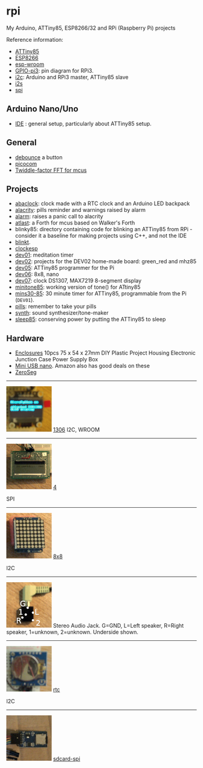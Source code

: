 # rpi
My Arduino, ATTiny85, ESP8266/32 and RPi (Raspberry Pi) projects

Reference information:


* [ATTiny85](attiny85)
* [ESP8266](esp8266)
* [esp-wroom](esp-wroom)
* [GPIO-pi3](GPIO-pi3.md): pin diagram for RPi3.
* [i2c](i2c): Arduino and RPi3 master, ATTiny85 slave
* [i2s](i2s)
* [spi](spi)

## Arduino Nano/Uno

* [IDE](Arduino-IDE.md) : general setup, particularly about ATTiny85 setup.

## General

* [debounce](https://gist.github.com/blippy/430cc73cb50b9e44c3423c2717ab22ee) a button
* [picocom](picocom.md)
* [Twiddle-factor FFT for mcus](https://blog.podkalicki.com/twiddle-factor-based-fft-for-microcontrollers/)

## Projects

* [abaclock](abaclock): clock made with a RTC clock and an Arduino LED backpack
* [alacrity](alacrity): pills reminder and warnings raised by alarm
* [alarm](alarm): raises a panic call to alacrity
* [atlast](atlast): a Forth for mcus based on Walker's Forth
* blinky85: directory containing code for blinking an ATTiny85 from RPi - consider it a baseline for making projects using C++, and not the IDE
* [blinkt](blinkt).
* [clockesp](clockesp)
* [dev01](dev01): meditation timer
* [dev02](dev02): projects for the DEV02 home-made board: green_red and mhz85
* [dev05](dev05): ATTiny85 programmer for the Pi
* [dev06](8x8/dev06): 8x8, nano
* [dev07](dev07): clock DS1307, MAX7219 8-segment display
* [minitone85](minitone): working version of tone() for ATtiny85
* [mins30-85](mins30-85): 30 minute timer for ATTiny85, programmable from the Pi (`DEV01`). 
* [pills](pills): remember to take your pills
* [synth](synth): sound synthesizer/tone-maker
* [sleep85](sleep85): conserving power by putting the ATTiny85 to sleep

## Hardware

* [Enclosures](https://www.banggood.com/10pcs-75-x-54-x-27mm-DIY-Plastic-Project-Housing-Electronic-Junction-Case-Power-Supply-Box-p-1168741.html?cur_warehouse=CN) 10pcs 75 x 54 x 27mm DIY Plastic Project Housing Electronic Junction Case Power Supply Box 
* [Mini USB nano](https://www.ebay.co.uk/sch/i.html?_from=R40&_trksid=m570.l1313&_nkw=mini+usb+nano&_sacat=0). Amazon also has good deals on these
* [ZeroSeg](zeroseg)

---
![](1306/1306.jpg) [1306](1306) I2C, WROOM 
___

![](4/4.jpg) [4](4)

SPI

___

![](8x8.jpg) [8x8](8x8)

I2C

---

![](jack.jpg) Stereo Audio Jack. G=GND, L=Left speaker, R=Right speaker, 1=unknown, 2=unknown.
Underside shown.

---

![](rtc/rtc.jpg) [rtc](rtc)

I2C

---

![](sdcard-spi.jpg) [sdcard-spi](sdcard-spi)
